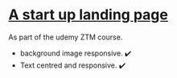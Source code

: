 <h1> <ins> A start up landing page</ins></h1>

<p> As part of the udemy ZTM course. </p>

<ul>
  <li> background image responsive. ✔️</li>
  <li> Text centred and responsive. ✔️</li>
</ul>
